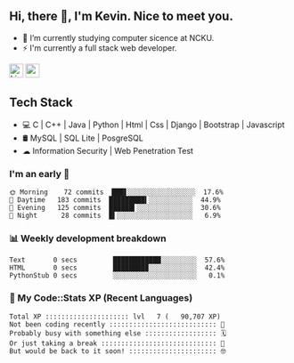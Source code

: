 ## Hi, there 👋, I'm Kevin. Nice to meet you.

- 🌱 I’m currently studying computer sicence at NCKU.
- ⚡ I'm currently a full stack web developer.

<a href="https://www.linkedin.com/in/kevin12686/"><img alt="LinkedIn" src="https://img.shields.io/badge/linkedin%20-%230077B5.svg?&style=for-the-badge&logo=linkedin&logoColor=white" height=25></a>
<a href="https://www.instagram.com/kevin12686/"><img src="https://img.shields.io/badge/instagram-3f729b?&style=for-the-badge&logo=instagram&logoColor=white" height=25></a>

## Tech Stack

* 💻 C | C++ | Java | Python | Html | Css | Django | Bootstrap | Javascript
* 🛢️ MySQL | SQL Lite | PosgreSQL
* ☁ Information Security | Web Penetration Test

### I'm an early 🐤

<!-- early_bird start -->

```text
🌞 Morning    72 commits  ███▋░░░░░░░░░░░░░░░░░  17.6%
🌆 Daytime   183 commits  █████████▍░░░░░░░░░░░  44.9%
🌃 Evening   125 commits  ██████▍░░░░░░░░░░░░░░  30.6%
🌙 Night      28 commits  █▍░░░░░░░░░░░░░░░░░░░   6.9%
```

<!-- early_bird end -->

### 📊 Weekly development breakdown

<!-- code_time start -->

```text
Text       0 secs         ████████████░░░░░░░░░  57.6%
HTML       0 secs         ████████▉░░░░░░░░░░░░  42.4%
PythonStub 0 secs         ░░░░░░░░░░░░░░░░░░░░░   0.1%
```

<!-- code_time end -->

### 🧰 My Code::Stats XP (Recent Languages)

<!-- codestats start -->

```text
Total XP ::::::::::::::::::::: lvl   7 (   90,707 XP) 
Not been coding recently ::::::::::::::::::::::::::: 🙈
Probably busy with something else :::::::::::::::::: 🗓
Or just taking a break ::::::::::::::::::::::::::::: 🌴
But would be back to it soon! :::::::::::::::::::::: 🤓
```

<!-- codestats end -->
